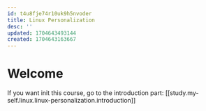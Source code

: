 ```yaml
---
id: t4u8fje74r10uk9h5nvoder
title: Linux Personalization
desc: ''
updated: 1704643493144
created: 1704643163667
---
```


# Welcome

If you want init this course, go to the introduction part: [[study.my-self.linux.linux-personalization.introduction]]
